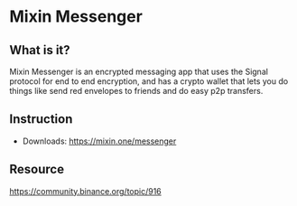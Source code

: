 # Mixin Messenger

## What is it?

Mixin Messenger is an encrypted messaging app that uses the Signal protocol for end to end encryption, and has a crypto wallet that lets you do things like send red envelopes to friends and do easy p2p transfers.

## Instruction

* Downloads: <https://mixin.one/messenger>

## Resource

<https://community.binance.org/topic/916>